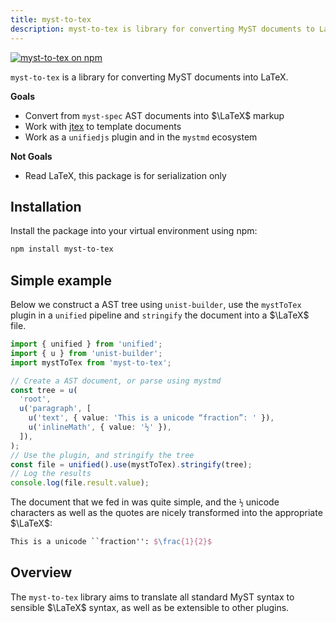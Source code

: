 ```yaml
---
title: myst-to-tex
description: myst-to-tex is library for converting MyST documents to LaTeX.
---
```


[![myst-to-tex on npm](https://img.shields.io/npm/v/myst-to-tex.svg)](https://www.npmjs.com/package/myst-to-tex)

`myst-to-tex` is a library for converting MyST documents into LaTeX.

**Goals**

- Convert from `myst-spec` AST documents into $\LaTeX$ markup
- Work with [jtex](myst:jtex) to template documents
- Work as a `unifiedjs` plugin and in the `mystmd` ecosystem

**Not Goals**

- Read LaTeX, this package is for serialization only

## Installation

Install the package into your virtual environment using npm:

```bash
npm install myst-to-tex
```

## Simple example

Below we construct a AST tree using `unist-builder`, use the `mystToTex`
plugin in a `unified` pipeline and `stringify` the document into a $\LaTeX$ file.

```typescript
import { unified } from 'unified';
import { u } from 'unist-builder';
import mystToTex from 'myst-to-tex';

// Create a AST document, or parse using mystmd
const tree = u(
  'root',
  u('paragraph', [
    u('text', { value: 'This is a unicode “fraction”: ' }),
    u('inlineMath', { value: '½' }),
  ]),
);
// Use the plugin, and stringify the tree
const file = unified().use(mystToTex).stringify(tree);
// Log the results
console.log(file.result.value);
```

The document that we fed in was quite simple, and the `½` unicode characters as well as the quotes are nicely transformed into the appropriate $\LaTeX$:

```latex
This is a unicode ``fraction'': $\frac{1}{2}$
```

## Overview

The `myst-to-tex` library aims to translate all standard MyST syntax to sensible $\LaTeX$ syntax, as well as be extensible to other plugins.

